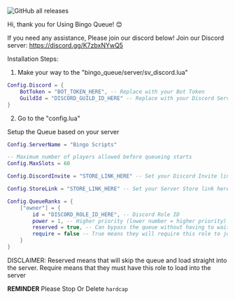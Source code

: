 ![GitHub all releases](https://img.shields.io/github/downloads/BingoScripts/bingo_queue/total?color=blue&style=flat-square)

Hi, thank you for Using Bingo Queue! 😊

If you need any assistance, Please join our discord below!
Join our Discord server: https://discord.gg/K7zbxNYwQ5

Installation Steps:

1. Make your way to the "bingo_queue/server/sv_discord.lua"

```lua
Config.Discord = {
    BotToken = "BOT_TOKEN_HERE", -- Replace with your Bot Token
    GuildId = "DISCORD_GUILD_ID_HERE" -- Replace with your Discord Server ID
}
```

2. Go to the "config.lua"

Setup the Queue based on your server

```lua
Config.ServerName = "Bingo Scripts"

-- Maximum number of players allowed before queueing starts
Config.MaxSlots = 60

Config.DiscordInvite = "STORE_LINK_HERE" -- Set your Discord Invite link here

Config.StoreLink = "STORE_LINK_HERE" -- Set your Server Store link here

Config.QueueRanks = {
    ["owner"] = {
        id = "DISCORD_ROLE_ID_HERE", -- Discord Role ID
        power = 1, -- Higher priority (lower number = higher priority)
        reserved = true, -- Can bypass the queue without having to wait
        require = false -- True means they will require this role to join the server 
    }
}
```

DISCLAIMER: Reserved means that will skip the queue and load straight into the server. Require means that they must have this role to load into the server

**REMINDER** Please Stop Or Delete ``hardcap``